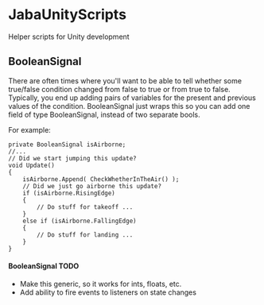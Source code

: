 # JabaUnityScripts
Helper scripts for Unity development

BooleanSignal
-

There are often times where you'll want to be able to tell whether some true/false condition changed from false to true or from true to false. Typically, you end up adding pairs of variables for the present and previous values of the condition. BooleanSignal just wraps this so you can add one field of type BooleanSignal, instead of two separate bools.

For example:
    
    private BooleanSignal isAirborne;
    //...
    // Did we start jumping this update?
    void Update()
    {
        isAirborne.Append( CheckWhetherInTheAir() );
        // Did we just go airborne this update?
        if (isAirborne.RisingEdge)
        {
            // Do stuff for takeoff ...
        }
        else if (isAirborne.FallingEdge)
        {
            // Do stuff for landing ...
        }
    }

#### BooleanSignal TODO
* Make this generic, so it works for ints, floats, etc.
* Add ability to fire events to listeners on state changes
 


